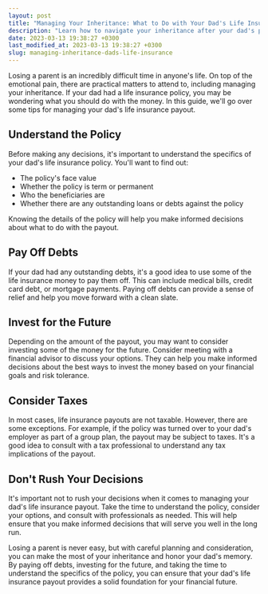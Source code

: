 ```yaml
---
layout: post
title: "Managing Your Inheritance: What to Do with Your Dad's Life Insurance"
description: "Learn how to navigate your inheritance after your dad's passing and make the most of his life insurance policy. Discover tips for managing the payout, paying off debts, and investing for the future."
date: 2023-03-13 19:38:27 +0300last_modified_at: 2023-03-13 19:38:27 +0300
slug: managing-inheritance-dads-life-insurance
---
```


Losing a parent is an incredibly difficult time in anyone's life. On top of the emotional pain, there are practical matters to attend to, including managing your inheritance. If your dad had a life insurance policy, you may be wondering what you should do with the money. In this guide, we'll go over some tips for managing your dad's life insurance payout.

## Understand the Policy

Before making any decisions, it's important to understand the specifics of your dad's life insurance policy. You'll want to find out:

- The policy's face value
- Whether the policy is term or permanent
- Who the beneficiaries are
- Whether there are any outstanding loans or debts against the policy

Knowing the details of the policy will help you make informed decisions about what to do with the payout.

## Pay Off Debts

If your dad had any outstanding debts, it's a good idea to use some of the life insurance money to pay them off. This can include medical bills, credit card debt, or mortgage payments. Paying off debts can provide a sense of relief and help you move forward with a clean slate.

## Invest for the Future

Depending on the amount of the payout, you may want to consider investing some of the money for the future. Consider meeting with a financial advisor to discuss your options. They can help you make informed decisions about the best ways to invest the money based on your financial goals and risk tolerance.

## Consider Taxes

In most cases, life insurance payouts are not taxable. However, there are some exceptions. For example, if the policy was turned over to your dad's employer as part of a group plan, the payout may be subject to taxes. It's a good idea to consult with a tax professional to understand any tax implications of the payout.

## Don't Rush Your Decisions

It's important not to rush your decisions when it comes to managing your dad's life insurance payout. Take the time to understand the policy, consider your options, and consult with professionals as needed. This will help ensure that you make informed decisions that will serve you well in the long run.

Losing a parent is never easy, but with careful planning and consideration, you can make the most of your inheritance and honor your dad's memory. By paying off debts, investing for the future, and taking the time to understand the specifics of the policy, you can ensure that your dad's life insurance payout provides a solid foundation for your financial future.
